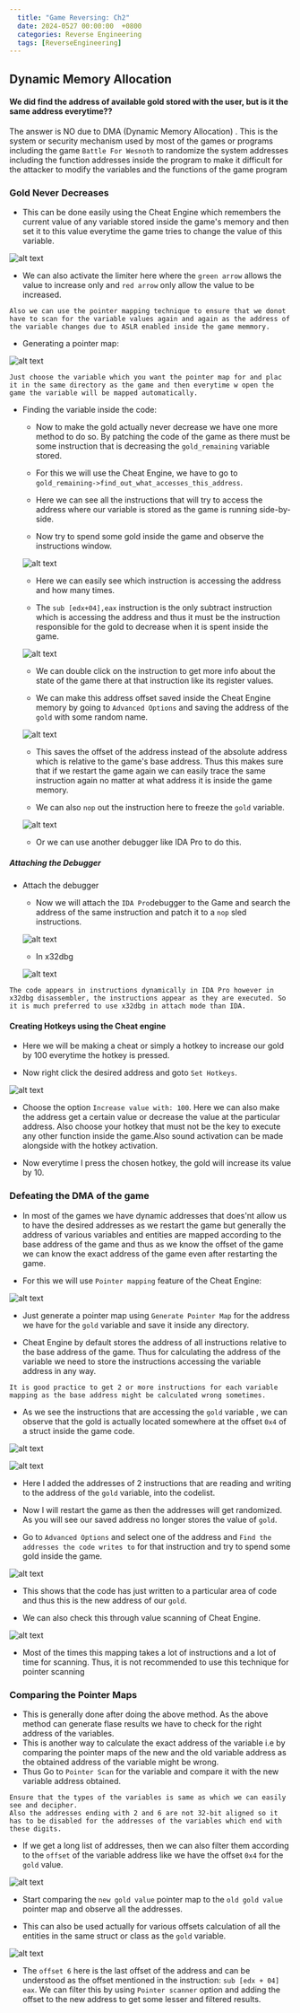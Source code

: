 ```yaml
--- 
  title: "Game Reversing: Ch2"
  date: 2024-0527 00:00:00  +0800
  categories: Reverse Engineering
  tags: [ReverseEngineering]
---
```



## Dynamic Memory Allocation

#### We did find the address of available gold stored with the user, but is it the same address everytime??

The answer is NO due to DMA (Dynamic Memory Allocation) . This is the system or security mechanism used by most of the games or programs including the game `Battle For Wesnoth` to randomize the system addresses including the function addresses inside the program to make it difficult for the attacker to modify the variables and the functions of the game program 

### Gold Never Decreases

- This can be done easily using the Cheat Engine which remembers the current value of any variable stored inside the game's memory and then set it to this value everytime the game tries to change the value of this variable.

![alt text](../images1/image-8.png)

- We can also activate the limiter here where the `green arrow` allows the value to increase only and `red arrow` only allow the value to be increased.

```
Also we can use the pointer mapping technique to ensure that we donot have to scan for the variable values again and again as the address of the variable changes due to ASLR enabled inside the game memmory.
```
- Generating a pointer map:
 
 ![alt text](../images1/image-9.png)

    Just choose the variable which you want the pointer map for and plac it in the same directory as the game and then everytime w open the game the variable will be mapped automatically.

- Finding the variable inside the code:

    - Now to make the gold actually never decrease we have one more method to do so. By patching the code of the game as there must be some instruction that is decreasing the `gold_remaining` variable stored.

    - For this we will use the Cheat Engine, we have to go to `gold_remaining->find_out_what_accesses_this_address`. 

    - Here we can see all the instructions that will try to access the address where our variable is stored as the game is running side-by-side.

    - Now try to spend some gold inside the game and observe the instructions window.

    ![alt text](../images1/image-10.png)

    - Here we can easily see which instruction is accessing the address and how many times.

    - The `sub [edx+04],eax` instruction is the only subtract instruction which is accessing the address and thus it must be the instruction responsible for the gold to decrease when it is spent inside the game.

    ![alt text](../images1/image-11.png)

    - We can double click on the instruction to get more info about the state of the game there at that instruction like its register values.

    - We can make this address offset saved inside the Cheat Engine memory by going to `Advanced Options` and saving the address of the `gold` with some random name.

    ![alt text](../images1/image-12.png)

    - This saves the offset of the address instead of the absolute address which is relative to the game's base address. Thus this makes sure that if we restart the game again we can easily trace the same instruction again no matter at what address it is inside the game memory.

    - We can also `nop` out the instruction here to freeze the `gold` variable.

    ![alt text](../images1/image.png)

    - Or we can use another debugger like IDA Pro to do this.

##### Attaching the Debugger
- Attach the debugger 
    - Now we will attach the `IDA Pro`debugger to the Game and search the address of the same instruction and patch it to a `nop` sled instructions.

    ![alt text](../images1/image-14.png)

    - In x32dbg
    
    ![alt text](../images1/image-15.png)

```
The code appears in instructions dynamically in IDA Pro however in x32dbg disassembler, the instructions appear as they are executed. So it is much preferred to use x32dbg in attach mode than IDA.
```

#### Creating Hotkeys using the Cheat engine

- Here we will be making a cheat or simply a hotkey to increase our gold by 100 everytime the hotkey is pressed.

- Now right click the desired address and goto `Set Hotkeys`.

![alt text](../images1/image-13.png)

- Choose the option `Increase value with: 100`. Here we can also make the address get a certain value or decrease the value at the particular address.
Also choose your hotkey that must not be the key to execute any other function inside the game.Also sound activation can be made alongside with the hotkey activation.

- Now everytime I press the chosen hotkey, the gold will increase its value by 10.

### Defeating the DMA of the game


- In most of the games we have dynamic addresses that does'nt allow us to have the desired addresses as we restart the game but generally the address of various variables and entities are mapped according to the base address of the game and thus as we know the offset of the game we can know the exact address of the game even after restarting the game.

- For this we will use `Pointer mapping` feature of the Cheat Engine:

![alt text](../images1/image-21.png)

- Just generate a pointer map using `Generate Pointer Map` for the address we have for the `gold` variable and save it inside any directory.

- Cheat Engine by default stores the address of all instructions relative to the base address of the game. Thus for calculating the address of the variable we need to store the instructions accessing the variable address in any way.

```
It is good practice to get 2 or more instructions for each variable mapping as the base address might be calculated wrong sometimes.
```

- As we see the instructions that are accessing the `gold` variable , we can observe that the gold is actually located somewhere at the offset `0x4` of a struct inside the game code.

![alt text](../images1/image-22.png)

![alt text](../images1/image-23.png)

- Here I added the addresses of 2 instructions that are reading and writing to the address of the `gold` variable, into the codelist.


- Now I will restart the game as then the addresses will get randomized. As you will see our saved address no longer stores the value of `gold`.

- Go to `Advanced Options` and select one of the address and `Find the addresses the code writes to` for that instruction and try to spend some gold inside the game.

![alt text](../images1/image-24.png)

- This shows that the code has just written to a particular area of code and thus this is the new address of our `gold`.

- We can also check this through value scanning of Cheat Engine.

![alt text](../images1/image-25.png)

- Most of the times this mapping takes a lot of instructions and a lot of time for scanning. Thus, it is not recommended to use this technique for pointer scanning

### Comparing the Pointer Maps

- This is generally done after doing the above method. As the above method can generate flase results we have to check for the right address of the variables.
- This is another way to calculate the exact address of the variable i.e by comparing the pointer maps of the new and the old variable address as the obtained address of the variable might be wrong.
- Thus Go to `Pointer Scan` for the variable and compare it with the new variable address obtained.

```
Ensure that the types of the variables is same as which we can easily see and decipher.
Also the addresses ending with 2 and 6 are not 32-bit aligned so it has to be disabled for the addresses of the variables which end with these digits.
```

- If we get a long list of addresses, then we can also filter them according to the `offset` of the variable address like we have the offset `0x4` for the `gold` value.

![alt text](../images1/image-26.png)

- Start comparing the `new gold value` pointer map to the `old gold value` pointer map and observe all the addresses.

- This can also be used actually for various offsets calculation of all the entities in the same struct or class as the `gold` variable.

![alt text](../images1/image-27.png)

- The `offset 6` here is the last offset of the address and can be understood as the offset mentioned in the instruction: `sub [edx + 04] eax`. We can filter this by using `Pointer scanner` option and adding the offset to the new address to get some lesser and filtered results.


